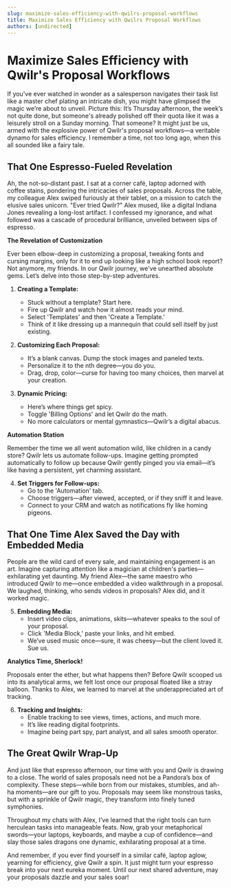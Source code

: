 ```yaml
---
slug: maximize-sales-efficiency-with-qwilrs-proposal-workflows
title: Maximize Sales Efficiency with Qwilrs Proposal Workflows
authors: [undirected]
---
```



# Maximize Sales Efficiency with Qwilr's Proposal Workflows

If you've ever watched in wonder as a salesperson navigates their task list like a master chef plating an intricate dish, you might have glimpsed the magic we’re about to unveil. Picture this: It’s Thursday afternoon, the week’s not quite done, but someone's already polished off their quota like it was a leisurely stroll on a Sunday morning. That someone? It might just be us, armed with the explosive power of Qwilr's proposal workflows—a veritable dynamo for sales efficiency. I remember a time, not too long ago, when this all sounded like a fairy tale.

## That One Espresso-Fueled Revelation

Ah, the not-so-distant past. I sat at a corner café, laptop adorned with coffee stains, pondering the intricacies of sales proposals. Across the table, my colleague Alex swiped furiously at their tablet, on a mission to catch the elusive sales unicorn. "Ever tried Qwilr?" Alex mused, like a digital Indiana Jones revealing a long-lost artifact. I confessed my ignorance, and what followed was a cascade of procedural brilliance, unveiled between sips of espresso.

**The Revelation of Customization**

Ever been elbow-deep in customizing a proposal, tweaking fonts and cursing margins, only for it to end up looking like a high school book report? Not anymore, my friends. In our Qwilr journey, we've unearthed absolute gems. Let’s delve into those step-by-step adventures.

1. **Creating a Template:**
   - Stuck without a template? Start here. 
   - Fire up Qwilr and watch how it almost reads your mind.
   - Select 'Templates' and then 'Create a Template.' 
   - Think of it like dressing up a mannequin that could sell itself by just existing.

2. **Customizing Each Proposal:**
   - It’s a blank canvas. Dump the stock images and paneled texts.
   - Personalize it to the nth degree—you do you.
   - Drag, drop, color—curse for having too many choices, then marvel at your creation.

3. **Dynamic Pricing:**
   - Here’s where things get spicy.
   - Toggle 'Billing Options' and let Qwilr do the math.
   - No more calculators or mental gymnastics—Qwilr’s a digital abacus.

**Automation Station**

Remember the time we all went automation wild, like children in a candy store? Qwilr lets us automate follow-ups. Imagine getting prompted automatically to follow up because Qwilr gently pinged you via email—it’s like having a persistent, yet charming assistant.

4. **Set Triggers for Follow-ups:**
   - Go to the 'Automation' tab.
   - Choose triggers—after viewed, accepted, or if they sniff it and leave.
   - Connect to your CRM and watch as notifications fly like homing pigeons.

## That One Time Alex Saved the Day with Embedded Media

People are the wild card of every sale, and maintaining engagement is an art. Imagine capturing attention like a magician at children's parties—exhilarating yet daunting. My friend Alex—the same maestro who introduced Qwilr to me—once embedded a video walkthrough in a proposal. We laughed, thinking, who sends videos in proposals? Alex did, and it worked magic.

5. **Embedding Media:**
   - Insert video clips, animations, skits—whatever speaks to the soul of your proposal.
   - Click 'Media Block,' paste your links, and hit embed.
   - We’ve used music once—sure, it was cheesy—but the client loved it. Sue us.

**Analytics Time, Sherlock!**

Proposals enter the ether, but what happens then? Before Qwilr scooped us into its analytical arms, we felt lost once our proposal floated like a stray balloon. Thanks to Alex, we learned to marvel at the underappreciated art of tracking.

6. **Tracking and Insights:**
   - Enable tracking to see views, times, actions, and much more.
   - It’s like reading digital footprints. 
   - Imagine being part spy, part analyst, and all sales smooth operator.

## The Great Qwilr Wrap-Up

And just like that espresso afternoon, our time with you and Qwilr is drawing to a close. The world of sales proposals need not be a Pandora’s box of complexity. These steps—while born from our mistakes, stumbles, and ah-ha moments—are our gift to you. Proposals may seem like monstrous tasks, but with a sprinkle of Qwilr magic, they transform into finely tuned symphonies.

Throughout my chats with Alex, I’ve learned that the right tools can turn herculean tasks into manageable feats. Now, grab your metaphorical swords—your laptops, keyboards, and maybe a cup of confidence—and slay those sales dragons one dynamic, exhilarating proposal at a time. 

And remember, if you ever find yourself in a similar café, laptop aglow, yearning for efficiency, give Qwilr a spin. It just might turn your espresso break into your next eureka moment. Until our next shared adventure, may your proposals dazzle and your sales soar!